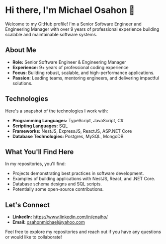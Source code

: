 # Hi there, I'm Michael Osahon 👋

Welcome to my GitHub profile! I'm a Senior Software Engineer and Engineering Manager with over 9 years of professional experience building scalable and maintainable software systems.

## About Me

* **Role:** Senior Software Engineer & Engineering Manager
* **Experience:** 9+ years of professional coding experience
* **Focus:** Building robust, scalable, and high-performance applications.
* **Passion:** Leading teams, mentoring engineers, and delivering impactful solutions.

## Technologies

Here's a snapshot of the technologies I work with:

* **Programming Languages:** TypeScript, JavaScript, C#
* **Scripting Languages:** SQL
* **Frameworks:** NestJS, ExpressJS, ReactJS, ASP.NET Core
* **Database Technologies:** Postgres, MySQL, MongoDB

## What You'll Find Here

In my repositories, you'll find:

* Projects demonstrating best practices in software development.
* Examples of building applications with NestJS, React, and .NET Core.
* Database schema designs and SQL scripts.
* Potentially some open-source contributions.

## Let's Connect

* **LinkedIn:** https://www.linkedin.com/in/enaiho/
* **Email:** osahonmichael@yahoo.com

Feel free to explore my repositories and reach out if you have any questions or would like to collaborate!

